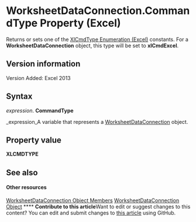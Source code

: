 
# WorksheetDataConnection.CommandType Property (Excel)

Returns or sets one of the  [XlCmdType Enumeration (Excel)](4339b577-c29c-3c78-8433-df56c35b6633.md) constants. For a **WorksheetDataConnection** object, this type will be set to **xlCmdExcel**.


## Version information

Version Added: Excel 2013 


## Syntax

 _expression_. **CommandType**

 _expression_A variable that represents a  [WorksheetDataConnection](05b67daa-ed68-f0f9-9228-86d6e53ef6e3.md) object.


## Property value

 **XLCMDTYPE**


## See also


#### Other resources


 [WorksheetDataConnection Object Members](a86803fe-2598-3126-aadc-704c7af067e7.md)
 [WorksheetDataConnection Object](05b67daa-ed68-f0f9-9228-86d6e53ef6e3.md)
****   **Contribute to this article**Want to edit or suggest changes to this content? You can edit and submit changes to  [this article](https://github.com/jhershey00/VBA_Excel_Test/OpenXMLCon/articles/a568d9e8-bfb7-6874-f7df-b007cf1e68f4.md) using GitHub.


